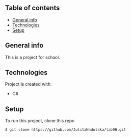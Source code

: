 ## Table of contents
* [General info](#general-info)
* [Technologies](#technologies)
* [Setup](#setup)

## General info
This is a project for school.

## Technologies
Project is created with:
* C#

## Setup
To run this project, clone this repo 

```
$ git clone https://github.com/JulitaNadolska/lab06.git
```
